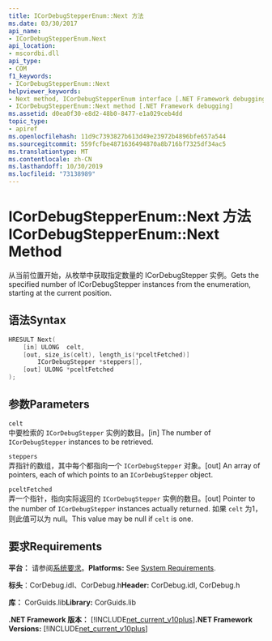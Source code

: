 ```yaml
---
title: ICorDebugStepperEnum::Next 方法
ms.date: 03/30/2017
api_name:
- ICorDebugStepperEnum.Next
api_location:
- mscordbi.dll
api_type:
- COM
f1_keywords:
- ICorDebugStepperEnum::Next
helpviewer_keywords:
- Next method, ICorDebugStepperEnum interface [.NET Framework debugging]
- ICorDebugStepperEnum::Next method [.NET Framework debugging]
ms.assetid: d0ea0f30-e8d2-48b0-8477-e1a029ceb4dd
topic_type:
- apiref
ms.openlocfilehash: 11d9c7393827b613d49e23972b4896bfe657a544
ms.sourcegitcommit: 559fcfbe4871636494870a8b716bf7325df34ac5
ms.translationtype: MT
ms.contentlocale: zh-CN
ms.lasthandoff: 10/30/2019
ms.locfileid: "73138989"
---
```

# <a name="icordebugstepperenumnext-method"></a><span data-ttu-id="bb5d3-102">ICorDebugStepperEnum::Next 方法</span><span class="sxs-lookup"><span data-stu-id="bb5d3-102">ICorDebugStepperEnum::Next Method</span></span>
<span data-ttu-id="bb5d3-103">从当前位置开始，从枚举中获取指定数量的 ICorDebugStepper 实例。</span><span class="sxs-lookup"><span data-stu-id="bb5d3-103">Gets the specified number of ICorDebugStepper instances from the enumeration, starting at the current position.</span></span>  
  
## <a name="syntax"></a><span data-ttu-id="bb5d3-104">语法</span><span class="sxs-lookup"><span data-stu-id="bb5d3-104">Syntax</span></span>  
  
```cpp  
HRESULT Next(  
    [in] ULONG  celt,  
    [out, size_is(celt), length_is(*pceltFetched)]  
        ICorDebugStepper *steppers[],  
    [out] ULONG *pceltFetched  
);  
```  
  
## <a name="parameters"></a><span data-ttu-id="bb5d3-105">参数</span><span class="sxs-lookup"><span data-stu-id="bb5d3-105">Parameters</span></span>  
 `celt`  
 <span data-ttu-id="bb5d3-106">中要检索的 `ICorDebugStepper` 实例的数目。</span><span class="sxs-lookup"><span data-stu-id="bb5d3-106">[in] The number of `ICorDebugStepper` instances to be retrieved.</span></span>  
  
 `steppers`  
 <span data-ttu-id="bb5d3-107">弄指针的数组，其中每个都指向一个 `ICorDebugStepper` 对象。</span><span class="sxs-lookup"><span data-stu-id="bb5d3-107">[out] An array of pointers, each of which points to an `ICorDebugStepper` object.</span></span>  
  
 `pceltFetched`  
 <span data-ttu-id="bb5d3-108">弄一个指针，指向实际返回的 `ICorDebugStepper` 实例的数目。</span><span class="sxs-lookup"><span data-stu-id="bb5d3-108">[out] Pointer to the number of `ICorDebugStepper` instances actually returned.</span></span> <span data-ttu-id="bb5d3-109">如果 `celt` 为1，则此值可以为 null。</span><span class="sxs-lookup"><span data-stu-id="bb5d3-109">This value may be null if `celt` is one.</span></span>  
  
## <a name="requirements"></a><span data-ttu-id="bb5d3-110">要求</span><span class="sxs-lookup"><span data-stu-id="bb5d3-110">Requirements</span></span>  
 <span data-ttu-id="bb5d3-111">**平台：** 请参阅[系统要求](../../../../docs/framework/get-started/system-requirements.md)。</span><span class="sxs-lookup"><span data-stu-id="bb5d3-111">**Platforms:** See [System Requirements](../../../../docs/framework/get-started/system-requirements.md).</span></span>  
  
 <span data-ttu-id="bb5d3-112">**标头**：CorDebug.idl、CorDebug.h</span><span class="sxs-lookup"><span data-stu-id="bb5d3-112">**Header:** CorDebug.idl, CorDebug.h</span></span>  
  
 <span data-ttu-id="bb5d3-113">**库：** CorGuids.lib</span><span class="sxs-lookup"><span data-stu-id="bb5d3-113">**Library:** CorGuids.lib</span></span>  
  
 <span data-ttu-id="bb5d3-114">**.NET Framework 版本：** [!INCLUDE[net_current_v10plus](../../../../includes/net-current-v10plus-md.md)]</span><span class="sxs-lookup"><span data-stu-id="bb5d3-114">**.NET Framework Versions:** [!INCLUDE[net_current_v10plus](../../../../includes/net-current-v10plus-md.md)]</span></span>
